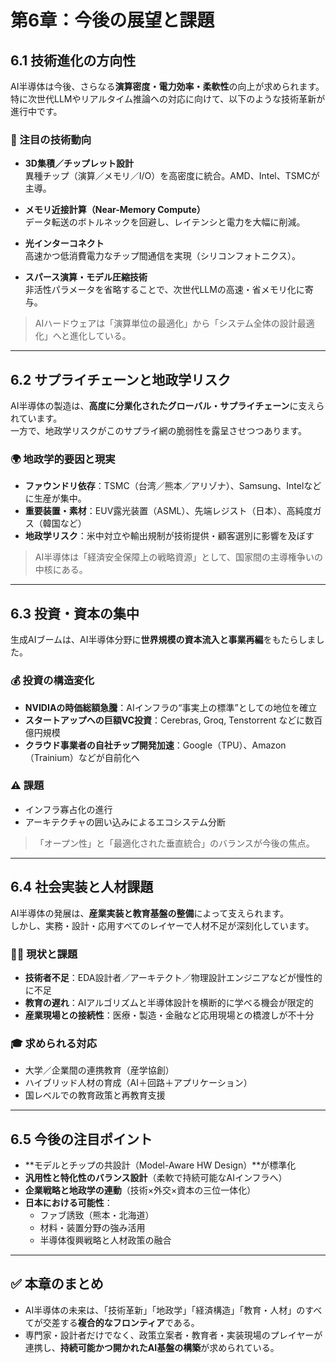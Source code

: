 # 第6章：今後の展望と課題

## 6.1 技術進化の方向性

AI半導体は今後、さらなる**演算密度・電力効率・柔軟性**の向上が求められます。特に次世代LLMやリアルタイム推論への対応に向けて、以下のような技術革新が進行中です。

### 🚀 注目の技術動向

- **3D集積／チップレット設計**  
  異種チップ（演算／メモリ／I/O）を高密度に統合。AMD、Intel、TSMCが主導。
  
- **メモリ近接計算（Near-Memory Compute）**  
  データ転送のボトルネックを回避し、レイテンシと電力を大幅に削減。
  
- **光インターコネクト**  
  高速かつ低消費電力なチップ間通信を実現（シリコンフォトニクス）。
  
- **スパース演算・モデル圧縮技術**  
  非活性パラメータを省略することで、次世代LLMの高速・省メモリ化に寄与。

> AIハードウェアは「演算単位の最適化」から「システム全体の設計最適化」へと進化している。

---

## 6.2 サプライチェーンと地政学リスク

AI半導体の製造は、**高度に分業化されたグローバル・サプライチェーン**に支えられています。  
一方で、地政学リスクがこのサプライ網の脆弱性を露呈させつつあります。

### 🌍 地政学的要因と現実

- **ファウンドリ依存**：TSMC（台湾／熊本／アリゾナ）、Samsung、Intelなどに生産が集中。  
- **重要装置・素材**：EUV露光装置（ASML）、先端レジスト（日本）、高純度ガス（韓国など）  
- **地政学リスク**：米中対立や輸出規制が技術提供・顧客選別に影響を及ぼす

> AI半導体は「経済安全保障上の戦略資源」として、国家間の主導権争いの中核にある。

---

## 6.3 投資・資本の集中

生成AIブームは、AI半導体分野に**世界規模の資本流入と事業再編**をもたらしました。

### 💰 投資の構造変化

- **NVIDIAの時価総額急騰**：AIインフラの“事実上の標準”としての地位を確立  
- **スタートアップへの巨額VC投資**：Cerebras, Groq, Tenstorrent などに数百億円規模  
- **クラウド事業者の自社チップ開発加速**：Google（TPU）、Amazon（Trainium）などが自前化へ

### ⚠️ 課題
- インフラ寡占化の進行  
- アーキテクチャの囲い込みによるエコシステム分断

> 「オープン性」と「最適化された垂直統合」のバランスが今後の焦点。

---

## 6.4 社会実装と人材課題

AI半導体の発展は、**産業実装と教育基盤の整備**によって支えられます。  
しかし、実務・設計・応用すべてのレイヤーで人材不足が深刻化しています。

### 👩‍💻 現状と課題

- **技術者不足**：EDA設計者／アーキテクト／物理設計エンジニアなどが慢性的に不足  
- **教育の遅れ**：AIアルゴリズムと半導体設計を横断的に学べる機会が限定的  
- **産業現場との接続性**：医療・製造・金融など応用現場との橋渡しが不十分

### 🎓 求められる対応

- 大学／企業間の連携教育（産学協創）  
- ハイブリッド人材の育成（AI＋回路＋アプリケーション）  
- 国レベルでの教育政策と再教育支援

---

## 6.5 今後の注目ポイント

- **モデルとチップの共設計（Model-Aware HW Design）**が標準化  
- **汎用性と特化性のバランス設計**（柔軟で持続可能なAIインフラへ）  
- **企業戦略と地政学の連動**（技術×外交×資本の三位一体化）  
- **日本における可能性**：
  - ファブ誘致（熊本・北海道）
  - 材料・装置分野の強み活用
  - 半導体復興戦略と人材政策の融合

---

## ✅ 本章のまとめ

- AI半導体の未来は、「技術革新」「地政学」「経済構造」「教育・人材」のすべてが交差する**複合的なフロンティア**である。  
- 専門家・設計者だけでなく、政策立案者・教育者・実装現場のプレイヤーが連携し、**持続可能かつ開かれたAI基盤の構築**が求められている。
